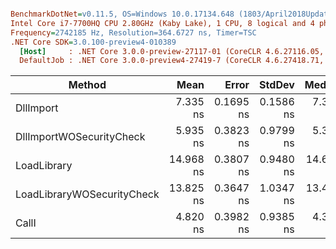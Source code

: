 ``` ini

BenchmarkDotNet=v0.11.5, OS=Windows 10.0.17134.648 (1803/April2018Update/Redstone4)
Intel Core i7-7700HQ CPU 2.80GHz (Kaby Lake), 1 CPU, 8 logical and 4 physical cores
Frequency=2742185 Hz, Resolution=364.6727 ns, Timer=TSC
.NET Core SDK=3.0.100-preview4-010389
  [Host]     : .NET Core 3.0.0-preview-27117-01 (CoreCLR 4.6.27116.05, CoreFX 4.7.18.56608), 64bit RyuJIT
  DefaultJob : .NET Core 3.0.0-preview4-27419-7 (CoreCLR 4.6.27418.71, CoreFX 4.7.19.11907), 64bit RyuJIT


```
|                     Method |      Mean |     Error |    StdDev |    Median | Ratio | RatioSD |
|--------------------------- |----------:|----------:|----------:|----------:|------:|--------:|
|                  DllImport |  7.335 ns | 0.1695 ns | 0.1586 ns |  7.329 ns |  1.00 |    0.00 |
|   DllImportWOSecurityCheck |  5.935 ns | 0.3823 ns | 0.9799 ns |  5.387 ns |  1.04 |    0.06 |
|                LoadLibrary | 14.968 ns | 0.3807 ns | 0.9480 ns | 14.662 ns |  2.17 |    0.19 |
| LoadLibraryWOSecurityCheck | 13.825 ns | 0.3647 ns | 1.0347 ns | 13.437 ns |  2.14 |    0.07 |
|                      CallI |  4.820 ns | 0.3982 ns | 0.9385 ns |  4.358 ns |  0.88 |    0.09 |
